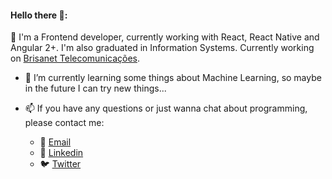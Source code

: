 #### Hello there :metal::
  
  🔭 I'm a Frontend developer, currently working with React, React Native and Angular 2+. I'm also graduated in Information Systems.
  Currently working on [Brisanet Telecomunicações](https://bityli.com/8PpyA).
 
- 🌱 I’m currently learning some things about Machine Learning, so maybe in the future I can try new things...

- 📫 If you have any questions or just wanna chat about programming, please contact me:
  - :email: [Email](mailto:malheiroanderson97@gmail.com)
  - :briefcase: [Linkedin](https://www.linkedin.com/in/andersonmalheiro)
  - :bird: [Twitter](https://twitter.com/a_malheiro97)

